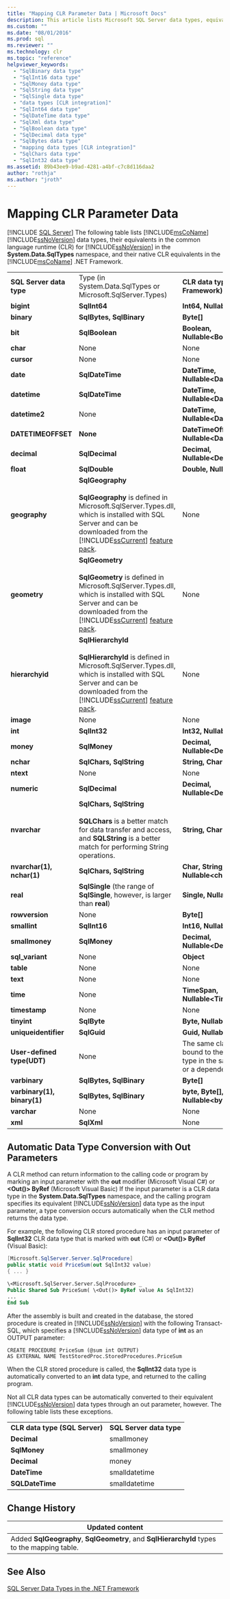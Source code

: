 ```yaml
---
title: "Mapping CLR Parameter Data | Microsoft Docs"
description: This article lists Microsoft SQL Server data types, equivalents in the CLR for SQL Server, and native CLR equivalents in the .NET Framework.
ms.custom: ""
ms.date: "08/01/2016"
ms.prod: sql
ms.reviewer: ""
ms.technology: clr
ms.topic: "reference"
helpviewer_keywords: 
  - "SqlBinary data type"
  - "SqlInt16 data type"
  - "SqlMoney data type"
  - "SqlString data type"
  - "SqlSingle data type"
  - "data types [CLR integration]"
  - "SqlInt64 data type"
  - "SqlDateTime data type"
  - "SqlXml data type"
  - "SqlBoolean data type"
  - "SqlDecimal data type"
  - "SqlBytes data type"
  - "mapping data types [CLR integration]"
  - "SqlChars data type"
  - "SqlInt32 data type"
ms.assetid: 89b43ee9-b9ad-4281-a4bf-c7c8d116daa2
author: "rothja"
ms.author: "jroth"
---
```

# Mapping CLR Parameter Data
 [!INCLUDE [SQL Server](../../includes/applies-to-version/sqlserver.md)]
  The following table lists [!INCLUDE[msCoName](../../includes/msconame-md.md)] [!INCLUDE[ssNoVersion](../../includes/ssnoversion-md.md)] data types, their equivalents in the common language runtime (CLR) for [!INCLUDE[ssNoVersion](../../includes/ssnoversion-md.md)] in the **System.Data.SqlTypes** namespace, and their native CLR equivalents in the [!INCLUDE[msCoName](../../includes/msconame-md.md)] .NET Framework.  
  
||||  
|-|-|-|  
|**SQL Server data type**|Type (in System.Data.SqlTypes or Microsoft.SqlServer.Types)|**CLR data type (.NET Framework)**|  
|**bigint**|**SqlInt64**|**Int64, Nullable\<Int64>**|  
|**binary**|**SqlBytes, SqlBinary**|**Byte[]**|  
|**bit**|**SqlBoolean**|**Boolean, Nullable\<Boolean>**|  
|**char**|None|None|  
|**cursor**|None|None|  
|**date**|**SqlDateTime**|**DateTime, Nullable\<DateTime>**|  
|**datetime**|**SqlDateTime**|**DateTime, Nullable\<DateTime>**|  
|**datetime2**|None|**DateTime, Nullable\<DateTime>**|  
|**DATETIMEOFFSET**|**None**|**DateTimeOffset, Nullable\<DateTimeOffset>**|  
|**decimal**|**SqlDecimal**|**Decimal, Nullable\<Decimal>**|  
|**float**|**SqlDouble**|**Double, Nullable\<Double>**|  
|**geography**|**SqlGeography**<br /><br /> **SqlGeography** is defined in Microsoft.SqlServer.Types.dll, which is installed with SQL Server and can be downloaded from the [!INCLUDE[ssCurrent](../../includes/sscurrent-md.md)] [feature pack](https://www.microsoft.com/download/details.aspx?id=52676).|None|  
|**geometry**|**SqlGeometry**<br /><br /> **SqlGeometry** is defined in Microsoft.SqlServer.Types.dll, which is installed with SQL Server and can be downloaded from the [!INCLUDE[ssCurrent](../../includes/sscurrent-md.md)] [feature pack](https://www.microsoft.com/download/details.aspx?id=52676).|None|  
|**hierarchyid**|**SqlHierarchyId**<br /><br /> **SqlHierarchyId** is defined in Microsoft.SqlServer.Types.dll, which is installed with SQL Server and can be downloaded from the [!INCLUDE[ssCurrent](../../includes/sscurrent-md.md)] [feature pack](https://www.microsoft.com/download/details.aspx?id=52676).|None|  
|**image**|None|None|  
|**int**|**SqlInt32**|**Int32, Nullable\<Int32>**|  
|**money**|**SqlMoney**|**Decimal, Nullable\<Decimal>**|  
|**nchar**|**SqlChars, SqlString**|**String, Char[]**|  
|**ntext**|None|None|  
|**numeric**|**SqlDecimal**|**Decimal, Nullable\<Decimal>**|  
|**nvarchar**|**SqlChars, SqlString**<br /><br /> **SQLChars** is a better match for data transfer and access, and **SQLString** is a better match for performing String operations.|**String, Char[]**|  
|**nvarchar(1), nchar(1)**|**SqlChars, SqlString**|**Char, String, Char[], Nullable\<char>**|  
|**real**|**SqlSingle** (the range of **SqlSingle**, however, is larger than **real**)|**Single, Nullable\<Single>**|  
|**rowversion**|None|**Byte[]**|  
|**smallint**|**SqlInt16**|**Int16, Nullable\<Int16>**|  
|**smallmoney**|**SqlMoney**|**Decimal, Nullable\<Decimal>**|  
|**sql_variant**|None|**Object**|  
|**table**|None|None|  
|**text**|None|None|  
|**time**|None|**TimeSpan, Nullable\<TimeSpan>**|  
|**timestamp**|None|None|  
|**tinyint**|**SqlByte**|**Byte, Nullable\<Byte>**|  
|**uniqueidentifier**|**SqlGuid**|**Guid, Nullable\<Guid>**|  
|**User-defined type(UDT)**|None|The same class that is bound to the user-defined type in the same assembly or a dependent assembly.|  
|**varbinary**|**SqlBytes, SqlBinary**|**Byte[]**|  
|**varbinary(1), binary(1)**|**SqlBytes, SqlBinary**|**byte, Byte[], Nullable\<byte>**|  
|**varchar**|None|None|  
|**xml**|**SqlXml**|None|  
  
## Automatic Data Type Conversion with Out Parameters  
 A CLR method can return information to the calling code or program by marking an input parameter with the **out** modifier (Microsoft Visual C#) or **\<Out()> ByRef** (Microsoft Visual Basic) If the input parameter is a CLR data type in the **System.Data.SqlTypes** namespace, and the calling program specifies its equivalent [!INCLUDE[ssNoVersion](../../includes/ssnoversion-md.md)] data type as the input parameter, a type conversion occurs automatically when the CLR method returns the data type.  
  
 For example, the following CLR stored procedure has an input parameter of **SqlInt32** CLR data type that is marked with **out** (C#) or **\<Out()> ByRef** (Visual Basic):  
  
```csharp  
[Microsoft.SqlServer.Server.SqlProcedure]  
public static void PriceSum(out SqlInt32 value)  
{ ... }  
```  
  
```vb  
\<Microsoft.SqlServer.Server.SqlProcedure> _  
Public Shared Sub PriceSum( \<Out()> ByRef value As SqlInt32)  
...  
End Sub  
```  
  
 After the assembly is built and created in the database, the stored procedure is created in [!INCLUDE[ssNoVersion](../../includes/ssnoversion-md.md)] with the following Transact-SQL, which specifies a [!INCLUDE[ssNoVersion](../../includes/ssnoversion-md.md)] data type of **int** as an OUTPUT parameter:  
  
```  
CREATE PROCEDURE PriceSum (@sum int OUTPUT)  
AS EXTERNAL NAME TestStoredProc.StoredProcedures.PriceSum  
```  
  
 When the CLR stored procedure is called, the **SqlInt32** data type is automatically converted to an **int** data type, and returned to the calling program.  
  
 Not all CLR data types can be automatically converted to their equivalent [!INCLUDE[ssNoVersion](../../includes/ssnoversion-md.md)] data types through an out parameter, however. The following table lists these exceptions.  
  
|||  
|-|-|  
|**CLR data type (SQL Server)**|**SQL Server data type**|  
|**Decimal**|smallmoney|  
|**SqlMoney**|smallmoney|  
|**Decimal**|money|  
|**DateTime**|smalldatetime|  
|**SQLDateTime**|smalldatetime|  
  
## Change History  
  
|Updated content|  
|---------------------|  
|Added **SqlGeography**, **SqlGeometry**, and **SqlHierarchyId** types to the mapping table.|  
  
## See Also  
 [SQL Server Data Types in the .NET Framework](../../relational-databases/clr-integration-database-objects-types-net-framework/sql-server-data-types-in-the-net-framework.md)  
  
  
